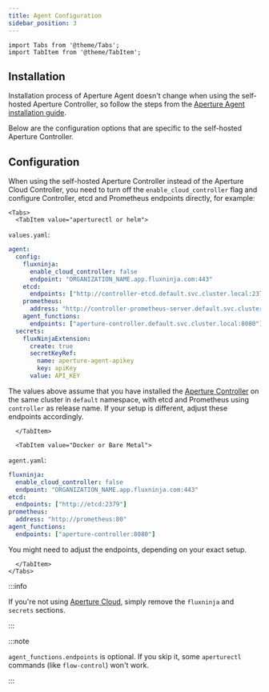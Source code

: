 ```yaml
---
title: Agent Configuration
sidebar_position: 3
---
```


```mdx-code-block
import Tabs from '@theme/Tabs';
import TabItem from '@theme/TabItem';
```

## Installation

Installation process of Aperture Agent doesn't change when using the self-hosted
Aperture Controller, so follow the steps from the [Aperture Agent installation
guide][install-agent].

Below are the configuration options that are specific to the self-hosted
Aperture Controller.

## Configuration

When using the self-hosted Aperture Controller instead of the Aperture Cloud
Controller, you need to turn off the `enable_cloud_controller` flag and
configure Controller, etcd and Prometheus endpoints directly, for example:

```mdx-code-block
<Tabs>
  <TabItem value="aperturectl or helm">
```

`values.yaml`:

```yaml
agent:
  config:
    fluxninja:
      enable_cloud_controller: false
      endpoint: "ORGANIZATION_NAME.app.fluxninja.com:443"
    etcd:
      endpoints: ["http://controller-etcd.default.svc.cluster.local:2379"]
    prometheus:
      address: "http://controller-prometheus-server.default.svc.cluster.local:80"
    agent_functions:
      endpoints: ["aperture-controller.default.svc.cluster.local:8080"]
  secrets:
    fluxNinjaExtension:
      create: true
      secretKeyRef:
        name: aperture-agent-apikey
        key: apiKey
      value: API_KEY
```

The values above assume that you have installed the
[Aperture Controller](/self-hosting/controller/controller.md) on the same
cluster in `default` namespace, with etcd and Prometheus using `controller` as
release name. If your setup is different, adjust these endpoints accordingly.

```mdx-code-block
  </TabItem>

  <TabItem value="Docker or Bare Metal">
```

`agent.yaml`:

```yaml
fluxninja:
  enable_cloud_controller: false
  endpoint: "ORGANIZATION_NAME.app.fluxninja.com:443"
etcd:
  endpoints: ["http://etcd:2379"]
prometheus:
  address: "http://prometheus:80"
agent_functions:
  endpoints: ["aperture-controller:8080"]
```

You might need to adjust the endpoints, depending on your exact setup.

```mdx-code-block
  </TabItem>
</Tabs>
```

:::info

If you're not using [Aperture Cloud][aperture-cloud], simply remove the
`fluxninja` and `secrets` sections.

:::

:::note

`agent_functions.endpoints` is optional. If you skip it, some `aperturectl`
commands (like `flow-control`) won't work.

:::

[aperture-cloud]: /introduction.md
[install-agent]: /get-started/installation/agent/agent.md
